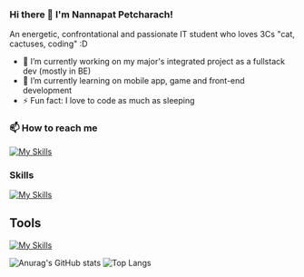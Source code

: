 ### Hi there 👋 I'm Nannapat Petcharach!
An energetic, confrontational and passionate IT student who loves 3Cs "cat, cactuses, coding" :D
- 🔭 I’m currently working on my major's integrated project as a fullstack dev (mostly in BE)
- 🌱 I’m currently learning on mobile app, game and front-end development
- ⚡ Fun fact: I love to code as much as sleeping

### 📫 How to reach me 
[![My Skills](https://skillicons.dev/icons?i=instagram&perline=10)](https://www.instagram.com/nannapatx)
### Skills
[![My Skills](https://skillicons.dev/icons?i=javascript,java,html,css,cpp,linux,react,vue,typescript,python&perline=10)](https://skillicons.dev)
## Tools
[![My Skills](https://skillicons.dev/icons?i=github,gitlab,vscode,mysql,figma,git,mongodb,spring,tailwind&perline=10)](https://skillicons.dev)

![Anurag's GitHub stats](https://github-readme-stats.vercel.app/api?username=Nannapatx&show_icons=true&theme=radical)
![Top Langs](https://github-readme-stats.vercel.app/api/top-langs/?username=Nannapatx&size_weight=0.5&count_weight=0.5&theme=radical)

